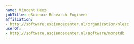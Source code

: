 ```yaml
---
name: Vincent Hees
jobTitle: eScience Research Engineer
affiliation:
- http://software.esciencecenter.nl/organization/nlesc
userOf:
- http://software.esciencecenter.nl/software/monetdb
---
```


